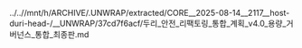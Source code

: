 ../..//mnt/h/ARCHIVE/.UNWRAP/extracted/CORE__2025-08-14__2117__host-duri-head-/__UNWRAP/37cd7f6acf/두리_안전_리팩토링_통합_계획_v4.0_용량_거버넌스_통합_최종판.md